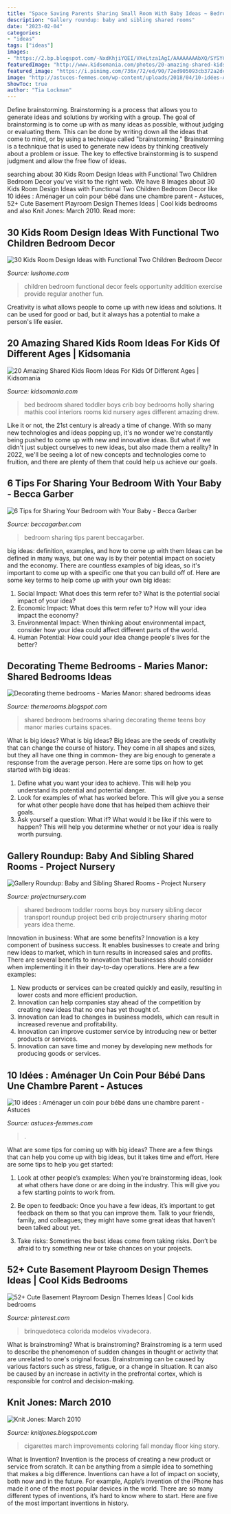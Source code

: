 ```yaml
---
title: "Space Saving Parents Sharing Small Room With Baby Ideas ~ Bedroom Sharing Tips Parent Beccagarber"
description: "Gallery roundup: baby and sibling shared rooms"
date: "2023-02-04"
categories:
- "ideas"
tags: ["ideas"]
images:
- "https://2.bp.blogspot.com/-NxdKhjiYQEI/VXeLtza1AgI/AAAAAAAAbXQ/SYSYChwxTIY/s1600/teens%2Bstyle%2Bdecorating%2Bshared%2Bspaces-bedroom%2Bideas-shared%2Bbedrooms.jpg"
featuredImage: "http://www.kidsomania.com/photos/20-amazing-shared-kids-room-ideas-for-kids-of-different-ages-9.jpg"
featured_image: "https://i.pinimg.com/736x/72/ed/90/72ed905093cb372a2dcb2e1a37d0cbcd.jpg"
image: "http://astuces-femmes.com/wp-content/uploads/2018/04/10-idées-Aménager-un-coin-pour-bébé-dans-une-chambre-parent-4.jpg"
ShowToc: true
author: "Tia Lockman"
---
```



Define brainstorming.
Brainstorming is a process that allows you to generate ideas and solutions by working with a group. The goal of brainstorming is to come up with as many ideas as possible, without judging or evaluating them. This can be done by writing down all the ideas that come to mind, or by using a technique called "brainstorming." Brainstorming is a technique that is used to generate new ideas by thinking creatively about a problem or issue. The key to effective brainstorming is to suspend judgment and allow the free flow of ideas.

	

		
searching about 30 Kids Room Design Ideas with Functional Two Children Bedroom Decor you've visit to the right web. We have 8 Images about 30 Kids Room Design Ideas with Functional Two Children Bedroom Decor like 10 idées : Aménager un coin pour bébé dans une chambre parent - Astuces, 52+ Cute Basement Playroom Design Themes Ideas | Cool kids bedrooms and also Knit Jones: March 2010. Read more:
		
    
## 30 Kids Room Design Ideas With Functional Two Children Bedroom Decor

<img loading=lazy src="https://www.lushome.com/wp-content/uploads/2013/01/two-children-bedrooms-kids-room-design-2.jpg" onerror="this.onerror=null;this.src='https://tse3.mm.bing.net/th?id=OIP.NVTjO8NaP--kiZRuJJ17SwHaFB&amp;pid=15.1';" alt="30 Kids Room Design Ideas with Functional Two Children Bedroom Decor">

_Source: lushome.com_

>children bedroom functional decor feels opportunity addition exercise provide regular another fun. 

	

Creativity is what allows people to come up with new ideas and solutions. It can be used for good or bad, but it always has a potential to make a person's life easier.

    
## 20 Amazing Shared Kids Room Ideas For Kids Of Different Ages | Kidsomania

<img loading=lazy src="http://www.kidsomania.com/photos/20-amazing-shared-kids-room-ideas-for-kids-of-different-ages-9.jpg" onerror="this.onerror=null;this.src='https://tse3.mm.bing.net/th?id=OIP.jQC69ZKUV25wQ9wP4X1SbQHaE7&amp;pid=15.1';" alt="20 Amazing Shared Kids Room Ideas For Kids Of Different Ages | Kidsomania">

_Source: kidsomania.com_

>bed bedroom shared toddler boys crib boy bedrooms holly sharing mathis cool interiors rooms kid nursery ages different amazing drew. 

	

Like it or not, the 21st century is already a time of change. With so many new technologies and ideas popping up, it's no wonder we're constantly being pushed to come up with new and innovative ideas. But what if we didn't just subject ourselves to new ideas, but also made them a reality? In 2022, we'll be seeing a lot of new concepts and technologies come to fruition, and there are plenty of them that could help us achieve our goals.

    
## 6 Tips For Sharing Your Bedroom With Your Baby - Becca Garber

<img loading=lazy src="http://beccagarber.com/wp-content/uploads/2013/03/6-tips-sharing-bedroom-baby-image.jpg" onerror="this.onerror=null;this.src='https://tse1.mm.bing.net/th?id=OIP.QOLNmZt280Nd7VX44b6s3AAAAA&amp;pid=15.1';" alt="6 Tips for Sharing Your Bedroom with Your Baby - Becca Garber">

_Source: beccagarber.com_

>bedroom sharing tips parent beccagarber. 

	

big ideas: definition, examples, and how to come up with them
Ideas can be defined in many ways, but one way is by their potential impact on society and the economy. There are countless examples of big ideas, so it's important to come up with a specific one that you can build off of. Here are some key terms to help come up with your own big ideas:
1. Social Impact: What does this term refer to? What is the potential social impact of your idea?  
2. Economic Impact: What does this term refer to? How will your idea impact the economy?  
3. Environmental Impact: When thinking about environmental impact, consider how your idea could affect different parts of the world. 
4. Human Potential: How could your idea change people's lives for the better?

    
## Decorating Theme Bedrooms - Maries Manor: Shared Bedrooms Ideas

<img loading=lazy src="https://2.bp.blogspot.com/-NxdKhjiYQEI/VXeLtza1AgI/AAAAAAAAbXQ/SYSYChwxTIY/s1600/teens%2Bstyle%2Bdecorating%2Bshared%2Bspaces-bedroom%2Bideas-shared%2Bbedrooms.jpg" onerror="this.onerror=null;this.src='https://tse1.mm.bing.net/th?id=OIP.7Ox5J1E39212P8z2PhnydgHaFH&amp;pid=15.1';" alt="Decorating theme bedrooms - Maries Manor: shared bedrooms ideas">

_Source: themerooms.blogspot.com_

>shared bedroom bedrooms sharing decorating theme teens boy manor maries curtains spaces. 

	

What is big ideas?
What is big ideas? Big ideas are the seeds of creativity that can change the course of history. They come in all shapes and sizes, but they all have one thing in common- they are big enough to generate a response from the average person. Here are some tips on how to get started with big ideas: 
1. Define what you want your idea to achieve. This will help you understand its potential and potential danger. 
2. Look for examples of what has worked before. This will give you a sense for what other people have done that has helped them achieve their goals. 
3. Ask yourself a question: What if? What would it be like if this were to happen? This will help you determine whether or not your idea is really worth pursuing. 

    
## Gallery Roundup: Baby And Sibling Shared Rooms - Project Nursery

<img loading=lazy src="http://projectnursery.com/wp-content/uploads/2013/05/Shared-Vehicle-Theme-Boys-Room.jpg" onerror="this.onerror=null;this.src='https://tse4.mm.bing.net/th?id=OIP.jNi3wJAYj42MdAEpMrE55AHaFj&amp;pid=15.1';" alt="Gallery Roundup: Baby and Sibling Shared Rooms - Project Nursery">

_Source: projectnursery.com_

>shared bedroom toddler rooms boys boy nursery sibling decor transport roundup project bed crib projectnursery sharing motor years idea theme. 

	

Innovation in business: What are some benefits?
Innovation is a key component of business success. It enables businesses to create and bring new ideas to market, which in turn results in increased sales and profits. There are several benefits to innovation that businesses should consider when implementing it in their day-to-day operations. Here are a few examples: 
1) New products or services can be created quickly and easily, resulting in lower costs and more efficient production. 
2) Innovation can help companies stay ahead of the competition by creating new ideas that no one has yet thought of. 
3) Innovation can lead to changes in business models, which can result in increased revenue and profitability. 
4) Innovation can improve customer service by introducing new or better products or services. 
5) Innovation can save time and money by developing new methods for producing goods or services.

    
## 10 Idées : Aménager Un Coin Pour Bébé Dans Une Chambre Parent - Astuces

<img loading=lazy src="http://astuces-femmes.com/wp-content/uploads/2018/04/10-idées-Aménager-un-coin-pour-bébé-dans-une-chambre-parent-4.jpg" onerror="this.onerror=null;this.src='https://tse4.mm.bing.net/th?id=OIP.o_Qk3bLOUjO_E57bMPfWzAHaE8&amp;pid=15.1';" alt="10 idées : Aménager un coin pour bébé dans une chambre parent - Astuces">

_Source: astuces-femmes.com_

>. 

	

What are some tips for coming up with big ideas?
There are a few things that can help you come up with big ideas, but it takes time and effort. Here are some tips to help you get started:
1. Look at other people’s examples: When you’re brainstorming ideas, look at what others have done or are doing in the industry. This will give you a few starting points to work from.

2. Be open to feedback: Once you have a few ideas, it’s important to get feedback on them so that you can improve them. Talk to your friends, family, and colleagues; they might have some great ideas that haven’t been talked about yet.

3. Take risks: Sometimes the best ideas come from taking risks. Don’t be afraid to try something new or take chances on your projects.

    
## 52+ Cute Basement Playroom Design Themes Ideas | Cool Kids Bedrooms

<img loading=lazy src="https://i.pinimg.com/736x/72/ed/90/72ed905093cb372a2dcb2e1a37d0cbcd.jpg" onerror="this.onerror=null;this.src='https://tse4.mm.bing.net/th?id=OIP.yfGTBE07FRIPG_Qyl8JhigHaJ6&amp;pid=15.1';" alt="52+ Cute Basement Playroom Design Themes Ideas | Cool kids bedrooms">

_Source: pinterest.com_

>brinquedoteca colorida modelos vivadecora. 

	

What is brainstroming?
What is brainstroming? Brainstroming is a term used to describe the phenomenon of sudden changes in thought or activity that are unrelated to one's original focus. Brainstroming can be caused by various factors such as stress, fatigue, or a change in situation. It can also be caused by an increase in activity in the prefrontal cortex, which is responsible for control and decision-making.

    
## Knit Jones: March 2010

<img loading=lazy src="https://3.bp.blogspot.com/_X5gvFBIH7fo/S7FDMZXyLjI/AAAAAAAACsU/3iEvfOtlvRA/s1600/IMG_2409.JPG" onerror="this.onerror=null;this.src='https://tse1.mm.bing.net/th?id=OIP.E-cpx-Ei-ZItJWJzkEzrGgHaE8&amp;pid=15.1';" alt="Knit Jones: March 2010">

_Source: knitjones.blogspot.com_

>cigarettes march improvements coloring fall monday floor king story. 

	

What is Invention?
Invention is the process of creating a new product or service from scratch. It can be anything from a simple idea to something that makes a big difference. Inventions can have a lot of impact on society, both now and in the future. For example, Apple’s invention of the iPhone has made it one of the most popular devices in the world. There are so many different types of inventions, it’s hard to know where to start. Here are five of the most important inventions in history.

